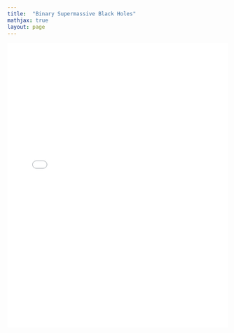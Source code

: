 ```yaml
---
title:  "Binary Supermassive Black Holes"
mathjax: true
layout: page
---
```


<embed 
  src="/assets/Aspen25PG1302.pdf" 
  type="application/pdf" 
  width="100%" 
  height="650px" 
/>